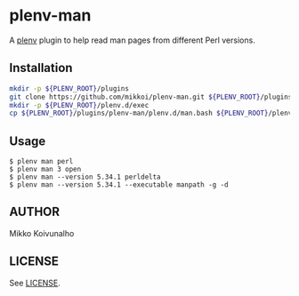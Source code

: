 # plenv-man

A [plenv](https://github.com/tokuhirom/plenv) plugin to help read man pages from different Perl versions.

## Installation

```sh
mkdir -p ${PLENV_ROOT}/plugins
git clone https://github.com/mikkoi/plenv-man.git ${PLENV_ROOT}/plugins/plenv-man
mkdir -p ${PLENV_ROOT}/plenv.d/exec
cp ${PLENV_ROOT}/plugins/plenv-man/plenv.d/man.bash ${PLENV_ROOT}/plenv.d/exec/man.bash
```

## Usage

```
$ plenv man perl
$ plenv man 3 open
$ plenv man --version 5.34.1 perldelta
$ plenv man --version 5.34.1 --executable manpath -g -d
```

## AUTHOR

Mikko Koivunalho

## LICENSE

See [LICENSE](./LICENSE).
